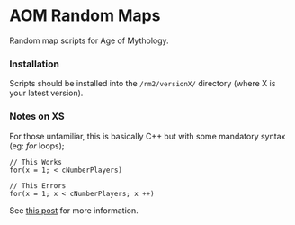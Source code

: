 AOM Random Maps
===============

Random map scripts for Age of Mythology.

### Installation

Scripts should be installed into the `/rm2/versionX/` directory (where X is your latest version).

### Notes on XS

For those unfamiliar, this is basically C++ but with some mandatory syntax (eg: _for_ loops);

```
// This Works
for(x = 1; < cNumberPlayers)

// This Errors
for(x = 1; x < cNumberPlayers; x ++)
```

See [this post](http://aom.heavengames.com/cgi-bin/forums/display.cgi?action=ct&f=19,26905,0,10) for more information.